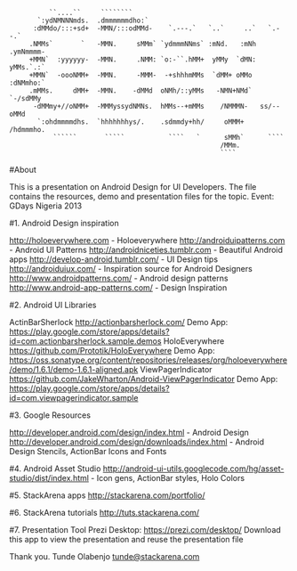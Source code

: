                                                                             
                                                                                
              ``....``     ````````                                             
           `:ydNMNNNmds.  .dmmmmmmdho:`                                         
          :dMMdo/:::+sd+  -MMN/:::odMMd-    `.---.`   `..`     ..`   `.--.`     
         .NMMs`       `   -MMN.     sMMm` `ydmmmNNms` :mNd.   :mNh .ymNmmmm-    
         +MMN`  :yyyyyy-  -MMN.     .NMM: `o:-``.hMM+  yMMy  `dMN: yMMs.`.:`    
         +MMN`  -oooNMM+  -MMN.     -MMM-  -+shhhmMMs  `dMM+ oMMo  :dNMmho:`    
         .mMMs.     dMM+  -MMN.    -dMMd  oNMh/::yMMs   -NMN+NMd`   `-/sdMMy    
          -dMMmy+//oNMM+  -MMMyssydNMNs.  hMMs--+mMMs    /NMMMN-   ss/--oMMd    
           `:ohdmmmmdhs.  `hhhhhhhys/.    .sdmmdy+hh/     oMMM+    /hdmmmho.    
               ``````       `````           ````   `      sMMh`      ````       
                                                         /MMm.                  
                                                         ````                   
                                                                                

																				
																				
#About

This is a presentation on Android Design for UI Developers. The file contains the resources, demo and presentation files for the topic.
Event: GDays Nigeria 2013

#1. Android Design inspiration

http://holoeverywhere.com  - Holoeverywhere
http://androiduipatterns.com  - Android UI Patterns
http://androidniceties.tumblr.com  - Beautiful Android apps
http://develop-android.tumblr.com/ - UI Design tips
http://androiduiux.com/ - Inspiration source for Android Designers
http://www.androidpatterns.com/ - Android design patterns
http://www.android-app-patterns.com/ - Design Inspiration

#2. Android UI Libraries

ActinBarSherlock http://actionbarsherlock.com/
	Demo App: https://play.google.com/store/apps/details?id=com.actionbarsherlock.sample.demos
HoloEverywhere https://github.com/Prototik/HoloEverywhere
	Demo App: https://oss.sonatype.org/content/repositories/releases/org/holoeverywhere/demo/1.6.1/demo-1.6.1-aligned.apk
ViewPagerIndicator https://github.com/JakeWharton/Android-ViewPagerIndicator
	Demo App: https://play.google.com/store/apps/details?id=com.viewpagerindicator.sample
	
#3. Google Resources

http://developer.android.com/design/index.html - Android Design
http://developer.android.com/design/downloads/index.html - Android Design Stencils, ActionBar Icons and Fonts

#4. Android Asset Studio
http://android-ui-utils.googlecode.com/hg/asset-studio/dist/index.html - Icon gens, ActionBar styles, Holo Colors

#5. StackArena apps
http://stackarena.com/portfolio/

#6. StackArena tutorials
http://tuts.stackarena.com/

#7. Presentation Tool
Prezi Desktop: https://prezi.com/desktop/ Download this app to view the presentation and reuse the presentation file


Thank you.
Tunde Olabenjo
tunde@stackarena.com